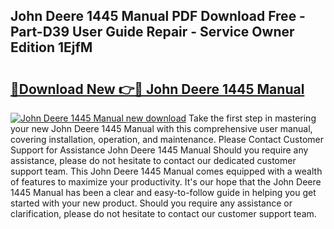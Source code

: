 ## John Deere 1445 Manual PDF Download Free - Part-D39 User Guide Repair - Service Owner Edition 1EjfM

# <h2><a href="http://bc1679.oget.top/?id=John+Deere+1445+Manual">🔗Download New 👉🔴 John Deere 1445 Manual</a></h2>

[![John Deere 1445 Manual new download](https://i.imgur.com/5g1atiW.png)](http://bc1679.oget.top/?id=John+Deere+1445+Manual)
Take the first step in mastering your new John Deere 1445 Manual with this comprehensive user manual, covering installation, operation, and maintenance. Please Contact Customer Support for Assistance John Deere 1445 Manual Should you require any assistance, please do not hesitate to contact our dedicated customer support team. This John Deere 1445 Manual comes equipped with a wealth of features to maximize your productivity. It's our hope that the John Deere 1445 Manual has been a clear and easy-to-follow guide in helping you get started with your new product. Should you require any assistance or clarification, please do not hesitate to contact our customer support team.
